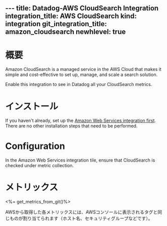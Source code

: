 --- title: Datadog-AWS CloudSearch Integration integration_title: AWS CloudSearch kind: integration git_integration_title: amazon_cloudsearch
newhlevel: true
---

# 概要

Amazon CloudSearch is a managed service in the AWS Cloud that makes it simple and cost-effective to set up, manage, and scale a search solution.

Enable this integration to see in Datadog all your CloudSearch metrics.

# インストール

If you haven't already, set up the [Amazon Web Services integration first](/integrations/aws). There are no other installation steps that need to be performed.

# Configuration

In the Amazon Web Services integration tile, ensure that CloudSearch is checked under metric collection.

# メトリックス

<%= get_metrics_from_git()%>

AWSから取得した各メトリックスには、AWSコンソールに表示されるタグと同じものが割り当てられます（ホスト名、セキュリティグループなどです）。
